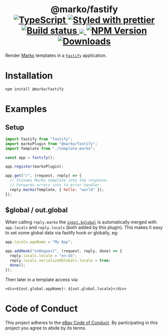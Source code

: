 <h1 align="center">
  <!-- Logo -->
  <br/>
  @marko/fastify
	<br/>

  <!-- Language -->
  <a href="http://typescriptlang.org">
    <img src="https://img.shields.io/badge/%3C%2F%3E-typescript-blue.svg" alt="TypeScript"/>
  </a>
  <!-- Format -->
  <a href="https://github.com/prettier/prettier">
    <img src="https://img.shields.io/badge/styled_with-prettier-ff69b4.svg" alt="Styled with prettier"/>
  </a>
  <!-- CI -->
  <a href="https://github.com/marko-js/fastify/actions/workflows/ci.yml">
    <img src="https://github.com/marko-js/fastify/actions/workflows/ci.yml/badge.svg" alt="Build status"/>
  </a>
  <!-- Coverage -->
  <a href="https://codecov.io/gh/marko-js/fastify">
    <img src="https://codecov.io/gh/marko-js/fastify/branch/main/graph/badge.svg?token=KWZ4YNTZVY"/>
  </a>
  <!-- NPM Version -->
  <a href="https://npmjs.org/package/@marko/fastify">
    <img src="https://img.shields.io/npm/v/@marko/fastify.svg" alt="NPM Version"/>
  </a>
  <!-- Downloads -->
  <a href="https://npmjs.org/package/@marko/fastify">
    <img src="https://img.shields.io/npm/dm/@marko/fastify.svg" alt="Downloads"/>
  </a>
</h1>

Render [Marko](https://markojs.com/) templates in a [`Fastify`](https://www.fastify.io/) application.

# Installation

```console
npm install @marko/fastify
```

# Examples

## Setup

```javascript
import fastify from "fastify";
import markoPlugin from "@marko/fastify";
import Template from "./template.marko";

const app = fastify();

app.register(markoPlugin);

app.get("/", (request, reply) => {
  // Streams Marko template into the response.
  // Forwards errors into fa error handler.
  reply.marko(Template, { hello: "world" });
});
```

## $global / out.global

When calling `reply.marko` the [`input.$global`](https://markojs.com/docs/rendering/#global-data) is automatically merged with `app.locals` and `reply.locals` (both added by this plugin). This makes it easy to set some global data via fastify hook or globally, eg:

```js
app.locals.appName = "My App";

app.addHook("onRequest", (request, reply, done) => {
  reply.locals.locale = "en-US";
  reply.locals.serializedGlobals.locale = true;
  done();
});
```

Then later in a template access via:

```marko
<div>${out.global.appName}: ${out.global.locale}</div>
```

# Code of Conduct

This project adheres to the [eBay Code of Conduct](./.github/CODE_OF_CONDUCT.md). By participating in this project you agree to abide by its terms.
